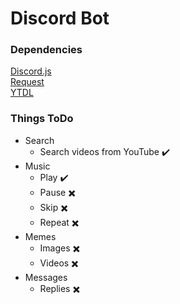 # Discord Bot

### Dependencies
[Discord.js](https://www.npmjs.com/package/discord.js)  
[Request](https://www.npmjs.com/package/request)  
[YTDL](https://github.com/fent/node-ytdl-core)  

### Things ToDo
* Search
    * Search videos from YouTube :heavy_check_mark:
* Music
    * Play :heavy_check_mark:
    * Pause :heavy_multiplication_x:
    * Skip :heavy_multiplication_x:
    * Repeat :heavy_multiplication_x:
* Memes
    * Images :heavy_multiplication_x:
    * Videos :heavy_multiplication_x:
* Messages
    * Replies :heavy_multiplication_x:
